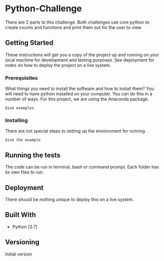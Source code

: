 # Python-Challenge

There are 2 parts to this challenge.  Both challenges use core python to create counts and functions and print them out for the user to view.

## Getting Started

These instructions will get you a copy of the project up and running on your local machine for development and testing purposes. See deployment for notes on how to deploy the project on a live system.

### Prerequisites

What things you need to install the software and how to install them?  You will need to have python installed on your computer.  You can do this in a number of ways.  For this project, we are using the Anaconda package.

```
Give examples
```

### Installing

There are not special steps to setting up the environment for running

```
Give the example
```

## Running the tests

The code can be run in terminal, bash or command prompt.  Each folder has its own files to run.


## Deployment

There should be nothing unique to deploy this on a live system.

## Built With

* Python [3.7]

## Versioning

Initial version

